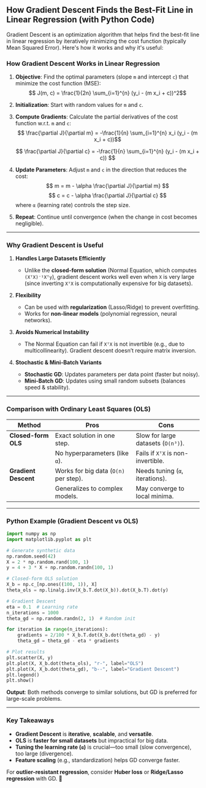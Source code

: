 ## How Gradient Descent Finds the Best-Fit Line in Linear Regression (with Python Code)
Gradient Descent is an optimization algorithm that helps find the best-fit line in linear regression by iteratively minimizing the cost function (typically Mean Squared Error). Here's how it works and why it's useful:

### **How Gradient Descent Works in Linear Regression**


1. **Objective**: Find the optimal parameters (slope `m` and intercept `c`) that minimize the cost function (MSE):
   $$
   J(m, c) = \frac{1}{2n} \sum_{i=1}^{n} (y_i - (m x_i + c))^2$$
   
2. **Initialization**: Start with random values for `m` and `c`.
3. **Compute Gradients**: Calculate the partial derivatives of the cost function w.r.t. `m` and `c`:
   $$
   \frac{\partial J}{\partial m} = -\frac{1}{n} \sum_{i=1}^{n} x_i (y_i - (m x_i + c))$$
   
   $$
   \frac{\partial J}{\partial c} = -\frac{1}{n} \sum_{i=1}^{n} (y_i - (m x_i + c))
   $$
4. **Update Parameters**: Adjust `m` and `c` in the direction that reduces the cost:
   $$
   m = m - \alpha \frac{\partial J}{\partial m}
   $$
   $$
   c = c - \alpha \frac{\partial J}{\partial c}
   $$
   where `α` (learning rate) controls the step size.
5. **Repeat**: Continue until convergence (when the change in cost becomes negligible).

---

### **Why Gradient Descent is Useful**
1. **Handles Large Datasets Efficiently**  
   - Unlike the **closed-form solution** (Normal Equation, which computes `(XᵀX)⁻¹Xᵀy`), gradient descent works well even when `X` is very large (since inverting `XᵀX` is computationally expensive for big datasets).

2. **Flexibility**  
   - Can be used with **regularization** (Lasso/Ridge) to prevent overfitting.
   - Works for **non-linear models** (polynomial regression, neural networks).

3. **Avoids Numerical Instability**  
   - The Normal Equation can fail if `XᵀX` is not invertible (e.g., due to multicollinearity). Gradient descent doesn’t require matrix inversion.

4. **Stochastic & Mini-Batch Variants**  
   - **Stochastic GD**: Updates parameters per data point (faster but noisy).
   - **Mini-Batch GD**: Updates using small random subsets (balances speed & stability).

---

### **Comparison with Ordinary Least Squares (OLS)**
| **Method**          | **Pros**                          | **Cons**                          |
|---------------------|-----------------------------------|-----------------------------------|
| **Closed-form OLS** | Exact solution in one step.       | Slow for large datasets (`O(n³)`).|
|                     | No hyperparameters (like `α`).    | Fails if `XᵀX` is non-invertible. |
| **Gradient Descent**| Works for big data (`O(n)` per step). | Needs tuning (`α`, iterations). |
|                     | Generalizes to complex models.    | May converge to local minima.     |

---

### **Python Example (Gradient Descent vs OLS)**
```python
import numpy as np
import matplotlib.pyplot as plt

# Generate synthetic data
np.random.seed(42)
X = 2 * np.random.rand(100, 1)
y = 4 + 3 * X + np.random.randn(100, 1)

# Closed-form OLS solution
X_b = np.c_[np.ones((100, 1)), X]
theta_ols = np.linalg.inv(X_b.T.dot(X_b)).dot(X_b.T).dot(y)

# Gradient Descent
eta = 0.1  # Learning rate
n_iterations = 1000
theta_gd = np.random.randn(2, 1)  # Random init

for iteration in range(n_iterations):
    gradients = 2/100 * X_b.T.dot(X_b.dot(theta_gd) - y)
    theta_gd = theta_gd - eta * gradients

# Plot results
plt.scatter(X, y)
plt.plot(X, X_b.dot(theta_ols), "r-", label="OLS")
plt.plot(X, X_b.dot(theta_gd), "b--", label="Gradient Descent")
plt.legend()
plt.show()
```
**Output**: Both methods converge to similar solutions, but GD is preferred for large-scale problems.

---

### **Key Takeaways**
- **Gradient Descent** is **iterative**, **scalable**, and **versatile**.
- **OLS** is **faster for small datasets** but impractical for big data.
- **Tuning the learning rate (`α`)** is crucial—too small (slow convergence), too large (divergence).
- **Feature scaling** (e.g., standardization) helps GD converge faster.

For **outlier-resistant regression**, consider **Huber loss** or **Ridge/Lasso regression** with GD. 🚀


